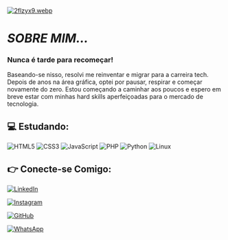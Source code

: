 
[![2flzyx9.webp](https://iili.io/2flzyx9.webp)](https://www.linkedin.com/in/vilander-costa/)

# *SOBRE MIM...*

### Nunca é tarde para recomeçar!
Baseando-se nisso, resolvi me reinventar e migrar para a carreira tech. Depois de anos na área gráfica, optei por pausar, respirar e começar novamente do zero. Estou começando a caminhar aos poucos e espero em breve estar com minhas hard skills aperfeiçoadas para o mercado de tecnologia.

## 💻 **Estudando:**

![HTML5](https://img.shields.io/badge/HTML5-E34F26?style=for-the-badge&logo=html5&logoColor=white) ![CSS3](https://img.shields.io/badge/CSS3-1572B6?style=for-the-badge&logo=css3&logoColor=white) ![JavaScript](https://img.shields.io/badge/JavaScript-F7DF1E?style=for-the-badge&logo=javascript&logoColor=black) ![PHP](https://img.shields.io/badge/PHP-777BB4?style=for-the-badge&logo=php&logoColor=white) ![Python](https://img.shields.io/badge/python-3670A0?style=for-the-badge&logo=python&logoColor=ffdd54) ![Linux](https://img.shields.io/badge/Linux-000?style=for-the-badge&logo=linux&logoColor=FCC624)

## 👉 **Conecte-se Comigo:** 

[![LinkedIn](https://img.shields.io/badge/LinkedIn-0077B5?style=for-the-badge&logo=linkedin&logoColor=white)](https://www.linkedin.com/in/vilander-costa//) 

[![Instagram](https://img.shields.io/badge/-Instagram-%23E4405F?style=for-the-badge&logo=instagram&logoColor=white)](https://www.instagram.com/vilandercosta/)  

[![GitHub](https://img.shields.io/badge/GitHub-100000?style=for-the-badge&logo=github&logoColor=white)](https://github.com/Vilander)    

[![WhatsApp](https://img.shields.io/badge/WhatsApp-25D366?style=for-the-badge&logo=whatsapp&logoColor=white)](https://wa.me/5519993223509)
